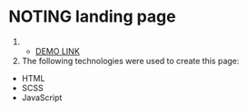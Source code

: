 # NOTING landing page
1. - [DEMO LINK](https://mykolabutylkov.github.io/nothing_landing-page/)
1. The following technologies were used to create this page:
- HTML
- SCSS
- JavaScript
